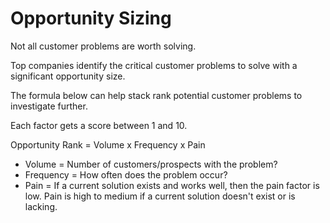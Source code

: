 # Opportunity Sizing

Not all customer problems are worth solving. 

Top companies identify the critical customer problems to solve with a significant opportunity size.

The formula below can help stack rank potential customer problems to investigate further. 

Each factor gets a score between 1 and 10.

Opportunity Rank = Volume x Frequency x Pain
- Volume = Number of customers/prospects with the problem?
- Frequency = How often does the problem occur?
- Pain = If a current solution exists and works well, then the pain factor is low. Pain is high to medium if a current solution doesn't exist or is lacking.